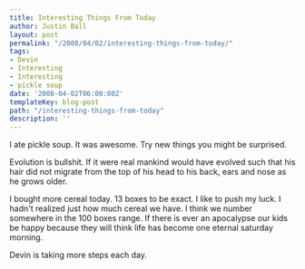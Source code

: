 ```yaml
---
title: Interesting Things From Today
author: Justin Ball
layout: post
permalink: "/2008/04/02/interesting-things-from-today/"
tags:
- Devin
- Interesting
- Interesting
- pickle soup
date: '2008-04-02T06:00:00Z'
templateKey: blog-post
path: "/interesting-things-from-today"
description: ''
---
```


I ate pickle soup. It was awesome. Try new things you might be surprised.

Evolution is bullshit. If it were real mankind would have evolved such that his hair did not migrate from the top of his head to his back, ears and nose as he grows older.

I bought more cereal today. 13 boxes to be exact. I like to push my luck. I hadn't realized just how much cereal we have. I think we number somewhere in the 100 boxes range. If there is ever an apocalypse our kids be happy because they will think life has become one eternal saturday morning.

Devin is taking more steps each day.
